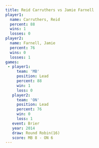 ```yaml
---
title: Reid Carruthers vs Jamie Farnell
player1:                
  name: Carruthers, Reid
  percent: 88           
  wins: 1               
  losses: 0             
player2:                
  name: Farnell, Jamie  
  percent: 76           
  wins: 0               
  losses: 1             
games:
 - player1:        
     team: 'MB'    
     position: Lead
     percent: 88   
     win: 1        
     loss: 0       
   player2:        
     team: 'ON'    
     position: Lead
     percent: 76   
     win: 0        
     loss: 1       
   event: Brier         
   year: 2014           
   draw: Round Robin(16)
   score: MB 8 - ON 6   
---
```

